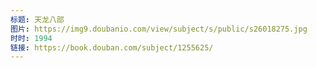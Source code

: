 ```yaml
---
标题: 天龙八部
图片: https://img9.doubanio.com/view/subject/s/public/s26018275.jpg
时时: 1994
链接: https://book.douban.com/subject/1255625/
---
```

